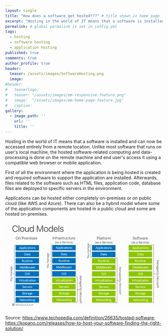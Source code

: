 ```yaml
---
layout: single
title: "How does a software get hosted???" # title shown in home page
excerpt: "Hosting in the world of IT means that a software is installed and can now be accessed entirely from a remote location..."
permalink: # global permalink is set in_config.yml
tags:
  - hosting
  - software hosting
  - application hosting
published: true
comments: true
author_profile: true
header:
  teaser: /assets/images/SoftwareHosting.png
  image:  
#header:
#	teaserlogo:
#  	teaser: "/assets/images/mm-responsive-feature.png"
# 	image: 	"/assets/images/mm-home-page-feature.jpg"
#  	caption:
gallery:
  - image_path: ''
    url: ''
    title: ''
---
```


Hosting in the world of IT means that a software is installed and can now be accessed entirely from a remote location. Unlike most software that runs on user's local machine, the hosted software-related computing and data-processing is done on the remote machine and end user's access it using a compatible web browser or mobile application.

First of all the environment where the application is being hosted is created and required software to support the application are installed. Afterwards, files related to the software such as HTML files, application code, database files are deployed to specific servers in the environment.

Applications can be hosted either completely on-premises or on public cloud (like AWS and Azure). There can also be a hybrid model where some of the application components are hosted in a public cloud and some are hosted on-premises.

![hosting](/assets/images/SoftwareHosting.png)

Source: https://www.techopedia.com/definition/26635/hosted-software; https://kopano.com/releases/how-to-host-your-software-finding-the-right-solution/
